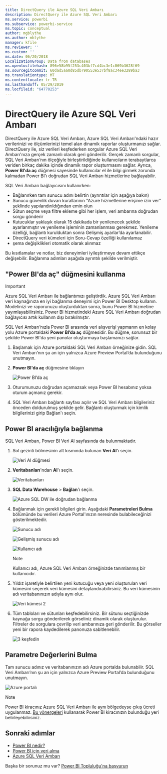 ```yaml
---
title: DirectQuery ile Azure SQL Veri Ambarı
description: DirectQuery ile Azure SQL Veri Ambarı
ms.service: powerbi
ms.subservice: powerbi-service
ms.topic: conceptual
author: mgblythe
ms.author: mblythe
manager: kfile
ms.reviewer: ''
ms.custom: ''
ms.date: 06/20/2018
LocalizationGroup: Data from databases
ms.openlocfilehash: 896e58b95f253c403bf7cd4bc3e1c069b3628f69
ms.sourcegitcommit: 60dad5aa0d85db790553e537bf8ac34ee3289ba3
ms.translationtype: MT
ms.contentlocale: tr-TR
ms.lasthandoff: 05/29/2019
ms.locfileid: "64770253"
---
```

# <a name="azure-sql-data-warehouse-with-directquery"></a>DirectQuery ile Azure SQL Veri Ambarı

DirectQuery ile Azure SQL Veri Ambarı, Azure SQL Veri Ambarı'ndaki hazır verilerinizi ve ölçümlerinizi temel alan dinamik raporlar oluşturmanızı sağlar. DirectQuery ile, siz verileri keşfederken sorgular Azure SQL Veri Ambarı'nıza gerçek zamanlı olarak geri gönderilir. Gerçek zamanlı sorgular, SQL Veri Ambarı’nın ölçeğiyle birleştirildiğinde kullanıcıların terabaytlarca veriden birkaç dakika içinde dinamik rapor oluşturmasını sağlar. Ayrıca, **Power BI'da aç** düğmesi sayesinde kullanıcılar el ile bilgi girmek zorunda kalmadan Power BI'ı doğrudan SQL Veri Ambarı hizmetlerine bağlayabilir.

SQL Veri Ambarı bağlayıcısını kullanırken:

* Bağlanırken tam sunucu adını belirtin (ayrıntılar için aşağıya bakın)
* Sunucu güvenlik duvarı kurallarının "Azure hizmetlerine erişime izin ver" şeklinde yapılandırıldığından emin olun
* Sütun seçme veya filtre ekleme gibi her işlem, veri ambarına doğrudan sorgu gönderir
* Kutucuklar yaklaşık olarak 15 dakikada bir yenilenecek şekilde ayarlanmıştır ve yenileme işleminin zamanlanması gerekmez.  Yenileme özelliği, bağlantı kurulduktan sonra Gelişmiş ayarlar’da ayarlanabilir.
* DirectQuery veri kümeleri için Soru-Cevap özelliği kullanılamaz
* şema değişiklikleri otomatik olarak alınmaz

Bu kısıtlamalar ve notlar, biz deneyimleri iyileştirmeye devam ettikçe değişebilir. Bağlanma adımları aşağıda ayrıntılı şekilde verilmiştir.

## <a name="using-the-open-in-power-bi-button"></a>"Power BI'da aç" düğmesini kullanma

> [!Important]
> Azure SQL Veri Ambarı ile bağlantımızı geliştirdik.  Azure SQL Veri Ambarı veri kaynağınıza en iyi bağlanma deneyimi için Power BI Desktop kullanın.  Modelinizi ve raporunuzu oluşturduktan sonra, bunu Power BI hizmetine yayımlayabilirsiniz.  Power BI hizmetindeki Azure SQL Veri Ambarı doğrudan bağlayıcısı artık kullanım dışı bırakılmıştır.

SQL Veri Ambarı’nızla Power BI arasında veri alışverişi yapmanın en kolay yolu Azure portaldaki **Power BI’da aç** düğmesidir. Bu düğme, sorunsuz bir şekilde Power BI'da yeni panolar oluşturmaya başlamanızı sağlar.

1. Başlamak için Azure portaldaki SQL Veri Ambarı örneğinize gidin. SQL Veri Ambarı’nın şu an için yalnızca Azure Preview Portal’da bulunduğunu unutmayın.

2. **Power BI'da aç** düğmesine tıklayın

    ![Power BI’da aç](media/service-azure-sql-data-warehouse-with-direct-connect/openinpowerbi.png)

3. Oturumunuzu doğrudan açamazsak veya Power BI hesabınız yoksa oturum açmanız gerekir.

4. SQL Veri Ambarı bağlantı sayfası açılır ve SQL Veri Ambarı bilgileriniz önceden doldurulmuş şekilde gelir. Bağlantı oluşturmak için kimlik bilgilerinizi girip Bağlan'ı seçin.

## <a name="connecting-through-power-bi"></a>Power BI aracılığıyla bağlanma

SQL Veri Ambarı, Power BI Veri Al sayfasında da bulunmaktadır. 

1. Sol gezinti bölmesinin alt kısmında bulunan **Veri Al**'ı seçin.  

    ![Veri Al düğmesi](media/service-azure-sql-data-warehouse-with-direct-connect/getdatabutton.png)

2. **Veritabanları**'ndan **Al**'ı seçin.

    ![Veritabanları](media/service-azure-sql-data-warehouse-with-direct-connect/databases.png)

3. **SQL Data Warehouse** \> **Bağlan**'ı seçin.

    ![Azure SQL DW ile doğrudan bağlanma](media/service-azure-sql-data-warehouse-with-direct-connect/azuresqldatawarehouseconnect.png)

4. Bağlanmak için gerekli bilgileri girin. Aşağıdaki **Parametreleri Bulma** bölümünde bu verileri Azure Portal'ınızın neresinde bulabileceğinizi gösterilmektedir.

    ![Sunucu adı](media/service-azure-sql-data-warehouse-with-direct-connect/servername.png)

    ![Gelişmiş sunucu adı](media/service-azure-sql-data-warehouse-with-direct-connect/servernamewithadvanced.png)

    ![Kullanıcı adı](media/service-azure-sql-data-warehouse-with-direct-connect/username.png)

   > [!NOTE]
   > Kullanıcı adı, Azure SQL Veri Ambarı örneğinizde tanımlanmış bir kullanıcıdır.

5. Yıldız işaretiyle belirtilen yeni kutucuğu veya yeni oluşturulan veri kümesini seçerek veri kümesini detaylandırabilirsiniz. Bu veri kümesinin adı veritabanınızın adıyla aynı olur.

    ![Veri kümesi 2](media/service-azure-sql-data-warehouse-with-direct-connect/dataset2.png)

6. Tüm tabloları ve sütunları keşfedebilirsiniz. Bir sütunu seçtiğinizde kaynağa sorgu gönderilerek görseliniz dinamik olarak oluşturulur. Filtreler de sorgulara çevrilip veri ambarınıza geri gönderilir. Bu görseller yeni bir rapora kaydedilerek panonuza sabitlenebilir.

    ![3 keşfedin](media/service-azure-sql-data-warehouse-with-direct-connect/explore3.png)

## <a name="finding-parameter-values"></a>Parametre Değerlerini Bulma

Tam sunucu adınız ve veritabanınızın adı Azure portalda bulunabilir. SQL Veri Ambarı’nın şu an için yalnızca Azure Preview Portal’da bulunduğunu unutmayın.

![Azure portalı](media/service-azure-sql-data-warehouse-with-direct-connect/azureportal.png)

> [!NOTE]
> Power BI kiracınız Azure SQL Veri Ambarı ile aynı bölgedeyse çıkış ücreti uygulanmaz. [Bu yönergeleri](https://docs.microsoft.com/power-bi/service-admin-where-is-my-tenant-located) kullanarak Power BI kiracınızın bulunduğu yeri belirleyebilirsiniz.

## <a name="next-steps"></a>Sonraki adımlar

* [Power BI nedir?](power-bi-overview.md)  
* [Power BI için veri alma](service-get-data.md)  
* [Azure SQL Veri Ambarı](/azure/sql-data-warehouse/sql-data-warehouse-overview-what-is/)

Başka bir sorunuz mu var? [Power BI Topluluğu'na başvurun](http://community.powerbi.com/)